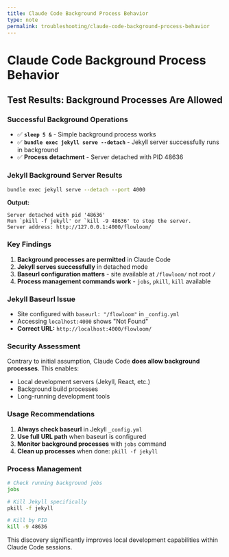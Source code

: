 ```yaml
---
title: Claude Code Background Process Behavior
type: note
permalink: troubleshooting/claude-code-background-process-behavior
---
```


# Claude Code Background Process Behavior

## Test Results: Background Processes Are Allowed

### Successful Background Operations
- ✅ **`sleep 5 &`** - Simple background process works
- ✅ **`bundle exec jekyll serve --detach`** - Jekyll server successfully runs in background
- ✅ **Process detachment** - Server detached with PID 48636

### Jekyll Background Server Results
```bash
bundle exec jekyll serve --detach --port 4000
```

**Output:**
```
Server detached with pid '48636'
Run `pkill -f jekyll' or `kill -9 48636' to stop the server.
Server address: http://127.0.0.1:4000/flowloom/
```

### Key Findings
1. **Background processes are permitted** in Claude Code
2. **Jekyll serves successfully** in detached mode
3. **Baseurl configuration matters** - site available at `/flowloom/` not root `/`
4. **Process management commands work** - `jobs`, `pkill`, `kill` available

### Jekyll Baseurl Issue
- Site configured with `baseurl: "/flowloom"` in `_config.yml`
- Accessing `localhost:4000` shows "Not Found"
- **Correct URL:** `http://localhost:4000/flowloom/`

### Security Assessment
Contrary to initial assumption, Claude Code **does allow background processes**. This enables:
- Local development servers (Jekyll, React, etc.)
- Background build processes
- Long-running development tools

### Usage Recommendations
1. **Always check baseurl** in Jekyll `_config.yml` 
2. **Use full URL path** when baseurl is configured
3. **Monitor background processes** with `jobs` command
4. **Clean up processes** when done: `pkill -f jekyll`

### Process Management
```bash
# Check running background jobs
jobs

# Kill Jekyll specifically
pkill -f jekyll

# Kill by PID
kill -9 48636
```

This discovery significantly improves local development capabilities within Claude Code sessions.